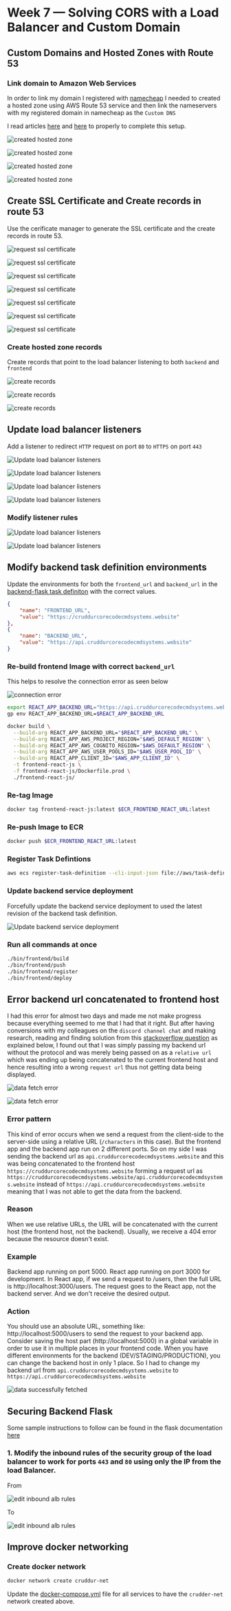 # Week 7 — Solving CORS with a Load Balancer and Custom Domain

## Custom Domains and Hosted Zones with Route 53

### Link domain to Amazon Web Services

In order to link my domain I registered with [namecheap](namecheap.com) I needed to created a hosted zone using AWS Route 53 service and then link the nameservers with my registered domain in namecheap as the `Custom DNS`

I read articles [here](https://techgenix.com/namecheap-aws-ec2-linux/) and [here](https://www.namecheap.com/support/knowledgebase/article.aspx/10371/2208/how-do-i-link-my-domain-to-amazon-web-services/?psafe_param=1&gclid=Cj0KCQjwuLShBhC_ARIsAFod4fIRfkCKnkNl1Cv5R9N4XX72JYeKck-YHvhgUi3XNPQ5ZYDHB5zeKc8aAk8iEALw_wcB) to properly to complete this setup.

![created hosted zone](./assets/week-7/created_hosted_zone1.png)

![created hosted zone](./assets/week-7/created_hosted_zone2.png)

![created hosted zone](./assets/week-7/created_hosted_zone3_record_set.png)

![created hosted zone](./assets/week-7/nameservers.png)

## Create SSL Certificate and Create records in route 53

Use the cerificate manager to generate the SSL certificate and the create records in route 53.

![request ssl certificate](./assets/week-7/request_certificate1.png)

![request ssl certificate](./assets/week-7/request_certificate2.png)

![request ssl certificate](./assets/week-7/request_certificate3.png)

![request ssl certificate](./assets/week-7/request_certificate4.png)

![request ssl certificate](./assets/week-7/request_certificate5_create_records.png)

![request ssl certificate](./assets/week-7/request_certificate6_create_records.png)

![request ssl certificate](./assets/week-7/request_certificate7.png)

### Create hosted zone records

Create records that point to the load balancer listening to both `backend` and `frontend`

![create records](./assets/week-7/create_record_point_to_lb.png)

![create records](./assets/week-7/create_record_point_to_lb2.png)

![create records](./assets/week-7/create_record_point_to_lb3.png)

## Update load balancer listeners

Add a listener to redirect `HTTP` request on port `80` to `HTTPS` on port `443`

![Update load balancer listeners](./assets/week-7/update_lb_listeners1.png)

![Update load balancer listeners](./assets/week-7/update_lb_listeners2.png)

![Update load balancer listeners](./assets/week-7/update_lb_listeners3.png)

![Update load balancer listeners](./assets/week-7/update_lb_listeners4.png)

### Modify listener rules

![Update load balancer listeners](./assets/week-7/update_lb_listeners5_modify_rules.png)

![Update load balancer listeners](./assets/week-7/update_lb_listeners6_modify_rules.png)

## Modify backend task definition environments

Update the environments for both the `frontend_url` and `backend_url` in the [backend-flask task definiton](../aws/task-definitions/backend-flask.json) with the correct values.

```json
{
    "name": "FRONTEND_URL",
    "value": "https://cruddurcorecodecmdsystems.website"
},
{
    "name": "BACKEND_URL",
    "value": "https://api.cruddurcorecodecmdsystems.website"
}
```

### Re-build frontend Image with correct `backend_url`

This helps to resolve the connection error as seen below

![connection error](./assets/week-7/connection_error.png)


```sh
export REACT_APP_BACKEND_URL="https://api.cruddurcorecodecmdsystems.website"
gp env REACT_APP_BACKEND_URL=$REACT_APP_BACKEND_URL
```

```sh
docker build \
  --build-arg REACT_APP_BACKEND_URL="$REACT_APP_BACKEND_URL" \
  --build-arg REACT_APP_AWS_PROJECT_REGION="$AWS_DEFAULT_REGION" \
  --build-arg REACT_APP_AWS_COGNITO_REGION="$AWS_DEFAULT_REGION" \
  --build-arg REACT_APP_AWS_USER_POOLS_ID="$AWS_USER_POOL_ID" \
  --build-arg REACT_APP_CLIENT_ID="$AWS_APP_CLIENT_ID" \
  -t frontend-react-js \
  -f frontend-react-js/Dockerfile.prod \
  ./frontend-react-js/
```

### Re-tag Image

```sh
docker tag frontend-react-js:latest $ECR_FRONTEND_REACT_URL:latest
```

### Re-push Image to ECR

```sh
docker push $ECR_FRONTEND_REACT_URL:latest
```

### Register Task Defintions

```sh
aws ecs register-task-definition --cli-input-json file://aws/task-definitions/frontend-react-js.json
```

### Update backend service deployment

Forcefully update the backend service deployment to used the latest revision of the backend task definition.

![Update backend service deployment](./assets/week-7/update_backend_service_deployment.png)

### Run all commands at once

```sh
./bin/frontend/build
./bin/frontend/push
./bin/frontend/register
./bin/frontend/deploy
```


## Error backend url concatenated to frontend host

I had this error for almost two days and made me not make progress because everything seemed to me that I had that it right. But after having conversions with my colleagues on the `discord channel chat` and making research, reading and finding solution from this [stackoverflow question](https://stackoverflow.com/questions/73168767/why-doesnt-the-fetch-api-call-my-api-endpoint-i-created-in-express) as explained below, I found out that I was simply passing my backend url without the protocol and was merely being passed on as a `relative url` which was ending up being concatenated to the current frontend host and hence resulting into a wrong `request url` thus not getting data being displayed.

![data fetch error](./assets/week-7/syntax_error.png)

![data fetch error](./assets/week-7/network_request.png)

### Error pattern

This kind of error occurs when we send a request from the client-side to the server-side using a relative URL (`/characters` in this case). But the frontend app and the backend app run on 2 different ports. So on my side I was sending the backend url as `api.cruddurcorecodecmdsystems.website` and this was being concatenated to the frontend host `https://cruddurcorecodecmdsystems.website` forming a request url as `https://cruddurcorecodecmdsystems.website/api.cruddurcorecodecmdsystems.website` instead of `https://api.cruddurcorecodecmdsystems.website` meaning that I was not able to get the data from the backend.

### Reason

When we use relative URLs, the URL will be concatenated with the current host (the frontend host, not the backend). Usually, we receive a 404 error because the resource doesn't exist.

### Example

Backend app running on port 5000. React app running on port 3000 for development. In React app, if we send a request to /users, then the full URL is http://localhost:3000/users. The request goes to the React app, not the backend server. And we don't receive the desired output.

### Action

You should use an absolute URL, something like: http://localhost:5000/users to send the request to your backend app. Consider saving the host part (http://localhost:5000) in a global variable in order to use it in multiple places in your frontend code. When you have different environments for the backend (DEV/STAGING/PRODUCTION), you can change the backend host in only 1 place. So I had to change my backend url from `api.cruddurcorecodecmdsystems.website` to `https://api.cruddurcorecodecmdsystems.website`


![data successfully fetched](./assets/week-7/data_displayed.png)


## Securing Backend Flask

Some sample instructions to follow can be found in the flask documentation [here](https://flask.palletsprojects.com/en/2.2.x/debugging/)

### 1. Modify the inbound rules of the security group of the load balancer to work for ports `443` and `80` using only the IP from the load Balancer.

From

![edit inbound alb rules](./assets/week-7/edit_inbound_alb_rules1.png)

To

![edit inbound alb rules](./assets/week-7/edit_inbound_alb_rules2.png)


## Improve docker networking

### Create docker network

```sh
docker network create cruddur-net
```

Update the [docker-compose.yml](../docker-compose.yml) file for all services to have the `crudder-net` network created above.
